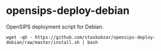 opensips-deploy-debian
======================

OpenSIPS deployment script for Debian.

```
wget -qO - https://github.com/staskobzar/opensips-deploy-debian/raw/master/install.sh | bash
```

